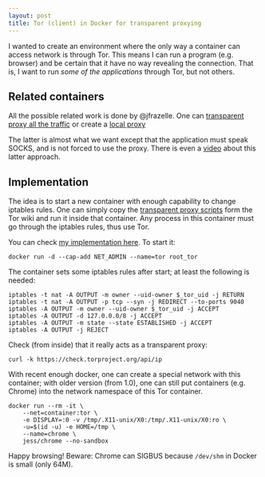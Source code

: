 ```yaml
---
layout: post
title: Tor (client) in Docker for transparent proxying
---
```


I wanted to create an environment where the only way a container
 can access network is through Tor.
This means I can run a program (e.g. browser)
 and be certain that it have no way revealing the connection.
That is, I want to run *some of the applications* through Tor, but not others.


## Related containers

All the possible related work is done by @jfrazelle.
One can [transparent proxy all the traffic](https://blog.jessfraz.com/post/routing-traffic-through-tor-docker-container/)
 or create a [local proxy](https://blog.jessfraz.com/post/tor-socks-proxy-and-privoxy-containers/)

The latter is almost what we want except that
 the application must speak SOCKS, and is not forced to use the proxy.
There is even a [video](https://www.youtube.com/watch?v=4u8egQ7rvMk)
 about this latter approach.


## Implementation

The idea is to start a new container with enough capability
 to change iptables rules.
One can simply copy the [transparent proxy scripts](https://trac.torproject.org/projects/tor/wiki/doc/TransparentProxy)
 form the Tor wiki and run it inside that container.
Any process in this container must go through the iptables rules, thus use Tor.

You can check [my implementation here](https://github.com/csmarosi/dockerFiles/tree/master/root_tor).
To start it:

    docker run -d --cap-add NET_ADMIN --name=tor root_tor

The container sets some iptables rules after start;
 at least the following is needed:

    iptables -t nat -A OUTPUT -m owner --uid-owner $_tor_uid -j RETURN
    iptables -t nat -A OUTPUT -p tcp --syn -j REDIRECT --to-ports 9040
    iptables -A OUTPUT -m owner --uid-owner $_tor_uid -j ACCEPT
    iptables -A OUTPUT -d 127.0.0.0/8 -j ACCEPT
    iptables -A OUTPUT -m state --state ESTABLISHED -j ACCEPT
    iptables -A OUTPUT -j REJECT

Check (from inside) that it really acts as a transparent proxy:

    curl -k https://check.torproject.org/api/ip

With recent enough docker, one can create a special network with this container;
 with older version (from 1.0), one can still
 put containers (e.g. Chrome) into the network namespace of this Tor container.

    docker run --rm -it \
        --net=container:tor \
        -e DISPLAY=:0 -v /tmp/.X11-unix/X0:/tmp/.X11-unix/X0:ro \
        -u=$(id -u) -e HOME=/tmp \
        --name=chrome \
        jess/chrome --no-sandbox

Happy browsing!
Beware: Chrome can SIGBUS because `/dev/shm` in Docker is small (only 64M).
